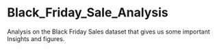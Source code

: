 # Black_Friday_Sale_Analysis
Analysis on the Black Friday Sales dataset that gives us some important Insights and figures. 
